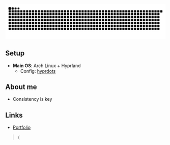 

[![Snake animation](https://raw.githubusercontent.com/ardszsantos/ardszsantos/output/snake.svg)](https://github.com/ardszsantos/ardszsantos)

## **Setup**
- **Main OS**: Arch Linux + Hyprland
  - Config: [hyprdots](https://github.com/prasanthrangan/hyprdots/)

## **About me**
- Consistency is key <br/>

## **Links**
- [Portfolio](https://portifolio-senai.vercel.app/)
>(
